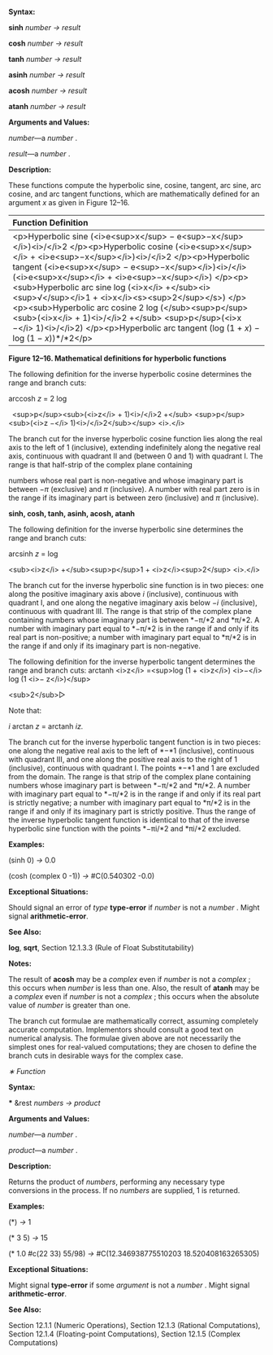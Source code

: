 

**Syntax:** 

**sinh** *number → result* 

**cosh** *number → result* 

**tanh** *number → result* 

**asinh** *number → result* 

**acosh** *number → result* 

**atanh** *number → result* 

**Arguments and Values:** 

*number*—a *number* . 

*result*—a *number* . 

**Description:** 

These functions compute the hyperbolic sine, cosine, tangent, arc sine, arc cosine, and arc tangent functions, which are mathematically defined for an argument *x* as given in Figure 12–16. 

|**Function Definition**|
| :- |
|&#60;p&#62;Hyperbolic sine (&#60;i&#62;e&#60;sup&#62;x&#60;/sup&#62; − e&#60;sup&#62;−x&#60;/sup&#62;&#60;/i&#62;)&#60;i&#62;/&#60;/i&#62;2 &#60;/p&#62;&#60;p&#62;Hyperbolic cosine (&#60;i&#62;e&#60;sup&#62;x&#60;/sup&#62;&#60;/i&#62; + &#60;i&#62;e&#60;sup&#62;−x&#60;/sup&#62;&#60;/i&#62;)&#60;i&#62;/&#60;/i&#62;2 &#60;/p&#62;&#60;p&#62;Hyperbolic tangent (&#60;i&#62;e&#60;sup&#62;x&#60;/sup&#62; − e&#60;sup&#62;−x&#60;/sup&#62;&#60;/i&#62;)&#60;i&#62;/&#60;/i&#62;(&#60;i&#62;e&#60;sup&#62;x&#60;/sup&#62;&#60;/i&#62; + &#60;i&#62;e&#60;sup&#62;−x&#60;/sup&#62;&#60;/i&#62;) &#60;/p&#62;&#60;p&#62;&#60;sub&#62;Hyperbolic arc sine log (&#60;i&#62;x&#60;/i&#62; +&#60;/sub&#62;&#60;i&#62;&#60;sup&#62;√&#60;/sup&#62;&#60;/i&#62;1 + &#60;i&#62;x&#60;/i&#62;&#60;s&#62;&#60;sup&#62;2&#60;/sup&#62;&#60;/s&#62;) &#60;/p&#62;&#60;p&#62;&#60;sub&#62;Hyperbolic arc cosine 2 log (&#60;/sub&#62;&#60;sup&#62;p&#60;/sup&#62;&#60;sub&#62;(&#60;i&#62;x&#60;/i&#62; + 1)&#60;i&#62;/&#60;/i&#62;2 +&#60;/sub&#62; &#60;sup&#62;p&#60;/sup&#62;(&#60;i&#62;x −&#60;/i&#62; 1)&#60;i&#62;/&#60;/i&#62;2) &#60;/p&#62;&#60;p&#62;Hyperbolic arc tangent (log (1 + *x*) *−* log (1 *− x*))*/*2&#60;/p&#62;|


**Figure 12–16. Mathematical definitions for hyperbolic functions** 

The following definition for the inverse hyperbolic cosine determines the range and branch cuts: 

arccosh *z* = 2 log 

` `&#60;sup&#62;p&#60;/sup&#62;&#60;sub&#62;(&#60;i&#62;z&#60;/i&#62; + 1)&#60;i&#62;/&#60;/i&#62;2 +&#60;/sub&#62; &#60;sup&#62;p&#60;/sup&#62;&#60;sub&#62;(&#60;i&#62;z −&#60;/i&#62; 1)&#60;i&#62;/&#60;/i&#62;2&#60;/sub&#62;&#60;/sup&#62; &#60;i&#62;.&#60;/i&#62; 

The branch cut for the inverse hyperbolic cosine function lies along the real axis to the left of 1 (inclusive), extending indefinitely along the negative real axis, continuous with quadrant II and (between 0 and 1) with quadrant I. The range is that half-strip of the complex plane containing 

numbers whose real part is non-negative and whose imaginary part is between *−π* (exclusive) and *π* (inclusive). A number with real part zero is in the range if its imaginary part is between zero (inclusive) and *π* (inclusive). 



 

 

**sinh, cosh, tanh, asinh, acosh, atanh** 

The following definition for the inverse hyperbolic sine determines the range and branch cuts: 



arcsinh *z* = log 

&#60;sub&#62;&#60;i&#62;z&#60;/i&#62; +&#60;/sub&#62;&#60;sup&#62;p&#60;/sup&#62;1 + &#60;i&#62;z&#60;/i&#62;&#60;sup&#62;2&#60;/sup&#62; &#60;i&#62;.&#60;/i&#62; 

The branch cut for the inverse hyperbolic sine function is in two pieces: one along the positive imaginary axis above *i* (inclusive), continuous with quadrant I, and one along the negative imaginary axis below *−i* (inclusive), continuous with quadrant III. The range is that strip of the complex plane containing numbers whose imaginary part is between *−π/*2 and *π/*2. A number with imaginary part equal to *−π/*2 is in the range if and only if its real part is non-positive; a number with imaginary part equal to *π/*2 is in the range if and only if its imaginary part is non-negative. 

The following definition for the inverse hyperbolic tangent determines the range and branch cuts: arctanh &#60;i&#62;z&#60;/i&#62; =&#60;sup&#62;log (1 + &#60;i&#62;z&#60;/i&#62;) &#60;i&#62;−&#60;/i&#62; log (1 &#60;i&#62;− z&#60;/i&#62;)&#60;/sup&#62; 

&#60;sub&#62;2&#60;/sub&#62;&#9655; 

Note that: 

*i* arctan *z* = arctanh *iz.* 

The branch cut for the inverse hyperbolic tangent function is in two pieces: one along the negative real axis to the left of *−*1 (inclusive), continuous with quadrant III, and one along the positive real axis to the right of 1 (inclusive), continuous with quadrant I. The points *−*1 and 1 are excluded from the domain. The range is that strip of the complex plane containing numbers whose imaginary part is between *−π/*2 and *π/*2. A number with imaginary part equal to *−π/*2 is in the range if and only if its real part is strictly negative; a number with imaginary part equal to *π/*2 is in the range if and only if its imaginary part is strictly positive. Thus the range of the inverse hyperbolic tangent function is identical to that of the inverse hyperbolic sine function with the points *−πi/*2 and *πi/*2 excluded. 

**Examples:** 

(sinh 0) *→* 0.0 

(cosh (complex 0 -1)) *→* #C(0.540302 -0.0) 

**Exceptional Situations:** 

Should signal an error of *type* **type-error** if *number* is not a *number* . Might signal **arithmetic-error**. 

**See Also:** 

**log**, **sqrt**, Section 12.1.3.3 (Rule of Float Substitutability) 

**Notes:** 

The result of **acosh** may be a *complex* even if *number* is not a *complex* ; this occurs when *number* is less than one. Also, the result of **atanh** may be a *complex* even if *number* is not a *complex* ; this occurs when the absolute value of *number* is greater than one. 



 

 

The branch cut formulae are mathematically correct, assuming completely accurate computation. Implementors should consult a good text on numerical analysis. The formulae given above are not necessarily the simplest ones for real-valued computations; they are chosen to define the branch cuts in desirable ways for the complex case. 

*∗ Function* 

**Syntax:** 

**\*** &rest *numbers → product* 

**Arguments and Values:** 

*number*—a *number* . 

*product*—a *number* . 

**Description:** 

Returns the product of *numbers*, performing any necessary type conversions in the process. If no *numbers* are supplied, 1 is returned. 

**Examples:** 

(\*) *→* 1 

(\* 3 5) *→* 15 

(\* 1.0 #c(22 33) 55/98) *→* #C(12.346938775510203 18.520408163265305) 

**Exceptional Situations:** 

Might signal **type-error** if some *argument* is not a *number* . Might signal **arithmetic-error**. 

**See Also:** 

Section 12.1.1 (Numeric Operations), Section 12.1.3 (Rational Computations), Section 12.1.4 (Floating-point Computations), Section 12.1.5 (Complex Computations) 



 

 

